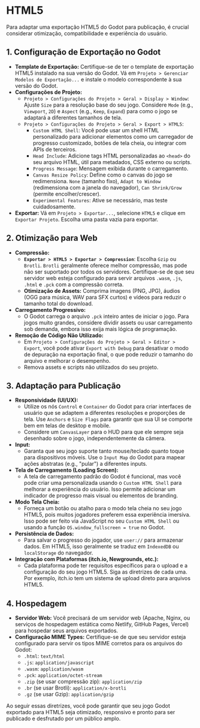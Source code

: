 # HTML5

Para adaptar uma exportação HTML5 do Godot para publicação, é crucial considerar otimização, compatibilidade e experiência do usuário.

## 1. Configuração de Exportação no Godot

*   **Template de Exportação:** Certifique-se de ter o template de exportação HTML5 instalado na sua versão do Godot. Vá em `Projeto > Gerenciar Modelos de Exportação...` e instale o modelo correspondente à sua versão do Godot.
*   **Configurações de Projeto:**
    *   `Projeto > Configurações do Projeto > Geral > Display > Window`: Ajuste `Size` para a resolução base do seu jogo. Considere `Mode` (e.g., `Viewport`, `2D`) e `Aspect` (e.g., `Keep`, `Expand`) para como o jogo se adaptará a diferentes tamanhos de tela.
    *   `Projeto > Configurações do Projeto > Geral > Export > HTML5`:
        *   `Custom HTML Shell`: Você pode usar um shell HTML personalizado para adicionar elementos como um carregador de progresso customizado, botões de tela cheia, ou integrar com APIs de terceiros.
        *   `Head Include`: Adicione tags HTML personalizadas ao `<head>` do seu arquivo HTML, útil para metadados, CSS externo ou scripts.
        *   `Progress Message`: Mensagem exibida durante o carregamento.
        *   `Canvas Resize Policy`: Define como o canvas do jogo se redimensiona. `None` (tamanho fixo), `Adapt to Window` (redimensiona com a janela do navegador), `Can Shrink/Grow` (permite encolher/crescer).
        *   `Experimental Features`: Ative se necessário, mas teste cuidadosamente.
*   **Exportar:** Vá em `Projeto > Exportar...`, selecione `HTML5` e clique em `Exportar Projeto`. Escolha uma pasta vazia para exportar.

## 2. Otimização para Web

*   **Compressão:**
    *   **`Exportar > HTML5 > Exportar > Compression`**: Escolha `Gzip` ou `Brotli`. `Brotli` geralmente oferece melhor compressão, mas pode não ser suportado por todos os servidores. Certifique-se de que seu servidor web esteja configurado para servir arquivos `.wasm`, `.js`, `.html` e `.pck` com a compressão correta.
    *   **Otimização de Assets:** Comprima imagens (PNG, JPG), áudios (OGG para música, WAV para SFX curtos) e vídeos para reduzir o tamanho total do download.
*   **Carregamento Progressivo:**
    *   O Godot carrega o arquivo `.pck` inteiro antes de iniciar o jogo. Para jogos muito grandes, considere dividir assets ou usar carregamento sob demanda, embora isso exija mais lógica de programação.
*   **Remoção de Código Não Utilizado:**
    *   Em `Projeto > Configurações do Projeto > Geral > Editor > Export`, você pode ativar `Export with Debug` para desativar o modo de depuração na exportação final, o que pode reduzir o tamanho do arquivo e melhorar o desempenho.
    *   Remova assets e scripts não utilizados do seu projeto.

## 3. Adaptação para Publicação

*   **Responsividade (UI/UX):**
    *   Utilize os nós `Control` e `Container` do Godot para criar interfaces de usuário que se adaptem a diferentes resoluções e proporções de tela. Use `Anchors` e `Size Flags` para garantir que sua UI se comporte bem em telas de desktop e mobile.
    *   Considere um `CanvasLayer` para o HUD para que ele sempre seja desenhado sobre o jogo, independentemente da câmera.
*   **Input:**
    *   Garanta que seu jogo suporte tanto mouse/teclado quanto toque para dispositivos móveis. Use o `Input Map` do Godot para mapear ações abstratas (e.g., "pular") a diferentes inputs.
*   **Tela de Carregamento (Loading Screen):**
    *   A tela de carregamento padrão do Godot é funcional, mas você pode criar uma personalizada usando o `Custom HTML Shell` para melhorar a experiência do usuário. Isso permite adicionar um indicador de progresso mais visual ou elementos de branding.
*   **Modo Tela Cheia:**
    *   Forneça um botão ou atalho para o modo tela cheia no seu jogo HTML5, pois muitos jogadores preferem essa experiência imersiva. Isso pode ser feito via JavaScript no seu `Custom HTML Shell` ou usando a função `OS.window_fullscreen = true` no Godot.
*   **Persistência de Dados:**
    *   Para salvar o progresso do jogador, use `user://` para armazenar dados. Em HTML5, isso geralmente se traduz em `IndexedDB` ou `localStorage` do navegador.
*   **Integração com Plataformas (itch.io, Newgrounds, etc.):**
    *   Cada plataforma pode ter requisitos específicos para o upload e a configuração do seu jogo HTML5. Siga as diretrizes de cada uma. Por exemplo, itch.io tem um sistema de upload direto para arquivos HTML5.

## 4. Hospedagem

*   **Servidor Web:** Você precisará de um servidor web (Apache, Nginx, ou serviços de hospedagem estática como Netlify, GitHub Pages, Vercel) para hospedar seus arquivos exportados.
*   **Configuração MIME Types:** Certifique-se de que seu servidor esteja configurado para servir os tipos MIME corretos para os arquivos do Godot:
    *   `.html`: `text/html`
    *   `.js`: `application/javascript`
    *   `.wasm`: `application/wasm`
    *   `.pck`: `application/octet-stream`
    *   `.zip` (se usar compressão zip): `application/zip`
    *   `.br` (se usar Brotli): `application/x-brotli`
    *   `.gz` (se usar Gzip): `application/gzip`

Ao seguir essas diretrizes, você pode garantir que seu jogo Godot exportado para HTML5 seja otimizado, responsivo e pronto para ser publicado e desfrutado por um público amplo.
